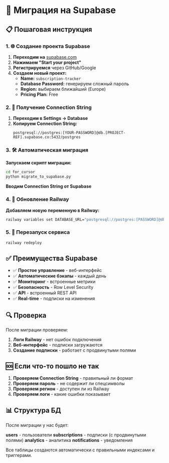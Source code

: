 # 🚀 Миграция на Supabase

## 📋 Пошаговая инструкция

### 1. 🌐 Создание проекта Supabase

1. **Переходим на** [supabase.com](https://supabase.com)
2. **Нажимаем "Start your project"**
3. **Регистрируемся** через GitHub/Google
4. **Создаем новый проект:**
   - **Name:** `subscription-tracker`
   - **Database Password:** генерируем сложный пароль
   - **Region:** выбираем ближайший (Europe)
   - **Pricing Plan:** Free

### 2. 🔗 Получение Connection String

1. **Переходим в Settings → Database**
2. **Копируем Connection String:**
   ```
   postgresql://postgres:[YOUR-PASSWORD]@db.[PROJECT-REF].supabase.co:5432/postgres
   ```

### 3. 🛠️ Автоматическая миграция

**Запускаем скрипт миграции:**
```bash
cd for_cursor
python migrate_to_supabase.py
```

**Вводим Connection String от Supabase**

### 4. 🔧 Обновление Railway

**Добавляем новую переменную в Railway:**
```bash
railway variables set DATABASE_URL="postgresql://postgres:[PASSWORD]@db.[PROJECT-REF].supabase.co:5432/postgres"
```

### 5. 🚀 Перезапуск сервиса

```bash
railway redeploy
```

## ✅ Преимущества Supabase

- ✅ **Простое управление** - веб-интерфейс
- ✅ **Автоматические бэкапы** - каждый день
- ✅ **Мониторинг** - встроенные метрики
- ✅ **Безопасность** - Row Level Security
- ✅ **API** - встроенный REST API
- ✅ **Real-time** - подписки на изменения

## 🔍 Проверка

После миграции проверяем:
1. **Логи Railway** - нет ошибок подключения
2. **Веб-интерфейс** - подписки загружаются
3. **Создание подписки** - работает с продвинутыми полями

## 🆘 Если что-то пошло не так

1. **Проверяем Connection String** - правильный ли формат
2. **Проверяем пароль** - не содержит ли спецсимволы
3. **Проверяем регион** - доступен ли из Railway
4. **Проверяем логи** - какие ошибки показывает

## 📊 Структура БД

После миграции у нас будет:

**users** - пользователи
**subscriptions** - подписки (с продвинутыми полями)
**analytics** - аналитика
**notifications** - уведомления

Все таблицы создаются автоматически с правильными индексами и триггерами.

